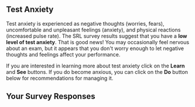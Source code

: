 ## Test Anxiety

Test anxiety is experienced as negative thoughts (worries, fears), uncomfortable and unpleasant feelings (anxiety), and physical reactions (increased pulse rate). The SRL survey results suggest that you have a **low level of test anxiety**. That is good news! You may occasionally feel nervous about an exam, but it appears that you don't worry enough to let negative thoughts and feelings affect your performance. 

If you are interested in learning more about test anxiety click on the **Learn** and **See** buttons. If you do become anxious, you can click on the **Do** button below for recommendations for managing it. 

## Your Survey Responses
